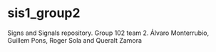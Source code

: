 # sis1_group2
Signs and Signals repository. 
Group  102 team 2. 
Álvaro Monterrubio, Guillem Pons, Roger Sola and Queralt Zamora
